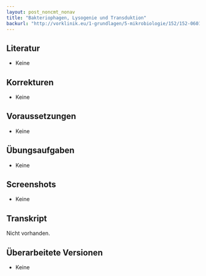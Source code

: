 ```yaml
---
layout: post_noncmt_nonav
title: "Bakteriophagen, Lysogenie und Transduktion"
backurl: "http://vorklinik.eu/1-grundlagen/5-mikrobiologie/152/152-0601a-bakteriophagen-lysogenie-transduktion"
---
```

## Literatur

- Keine

## Korrekturen

- Keine

## Voraussetzungen

- Keine

## Übungsaufgaben

- Keine

## Screenshots

- Keine

## Transkript

Nicht vorhanden.

## Überarbeitete Versionen

- Keine


